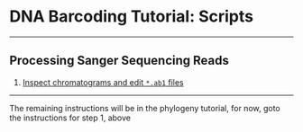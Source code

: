 # DNA Barcoding Tutorial: Scripts

---

## Processing Sanger Sequencing Reads

1. [Inspect chromatograms and edit `*.ab1` files](howto_edit_ab1.md)

---

The remaining instructions will be in the phylogeny tutorial, for now, goto the instructions for step 1, above


